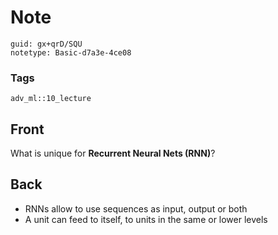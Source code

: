 # Note
```
guid: gx+qrD/SQU
notetype: Basic-d7a3e-4ce08
```

### Tags
```
adv_ml::10_lecture
```

## Front
What is unique for <b>Recurrent Neural Nets (RNN)</b>?

## Back
<div>
  <div>
    <div>
      <ul>
        <li>RNNs allow to use sequences as input, output or both
        <li>A unit can feed to itself, to units in the same or
        lower levels
      </ul>
    </div>
  </div>
</div>
